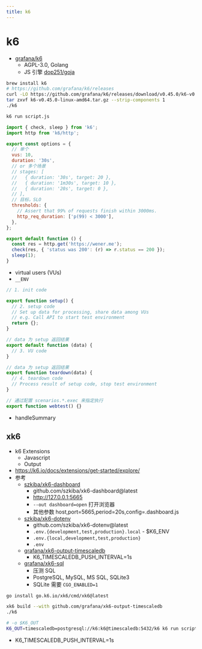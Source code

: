 ```yaml
---
title: k6
---
```


# k6

- [grafana/k6](https://github.com/grafana/k6)
  - AGPL-3.0, Golang
  - JS 引擎 [dop251/goja](https://github.com/dop251/goja)

```bash
brew install k6
# https://github.com/grafana/k6/releases
curl -LO https://github.com/grafana/k6/releases/download/v0.45.0/k6-v0.45.0-linux-amd64.tar.gz
tar zxvf k6-v0.45.0-linux-amd64.tar.gz --strip-components 1
./k6

k6 run script.js
```

```js
import { check, sleep } from 'k6';
import http from 'k6/http';

export const options = {
  // 单个
  vus: 10,
  duration: '30s',
  // or 多个场景
  // stages: [
  //   { duration: '30s', target: 20 },
  //   { duration: '1m30s', target: 10 },
  //   { duration: '20s', target: 0 },
  // ],
  // 目标，SLO
  thresholds: {
    // Assert that 99% of requests finish within 3000ms.
    http_req_duration: ['p(99) < 3000'],
  },
};

export default function () {
  const res = http.get('https://wener.me');
  check(res, { 'status was 200': (r) => r.status == 200 });
  sleep(1);
}
```

- virtual users (VUs)
- `__ENV`

```js
// 1. init code

export function setup() {
  // 2. setup code
  // Set up data for processing, share data among VUs
  // e.g. Call API to start test environment
  return {};
}

// data 为 setup 返回结果
export default function (data) {
  // 3. VU code
}

// data 为 setup 返回结果
export function teardown(data) {
  // 4. teardown code
  // Process result of setup code, stop test environment
}

// 通过配置 scenarios.*.exec 来指定执行
export function webtest() {}
```

- handleSummary

## xk6

- k6 Extensions
  - Javascript
  - Output
- https://k6.io/docs/extensions/get-started/explore/
- 参考
  - [szkiba/xk6-dashboard](https://github.com/szkiba/xk6-dashboard)
    - github.com/szkiba/xk6-dashboard@latest
    - http://127.0.0.1:5665
    - `--out dashboard=open` 打开浏览器
    - 其他参数 host,port=5665,period=20s,config=.dashboard.js
  - [szkiba/xk6-dotenv](https://github.com/szkiba/xk6-dotenv)
    - github.com/szkiba/xk6-dotenv@latest
    - `.env.{development,test,production}.local` - $K6_ENV
    - `.env.{local,development,test,production}`
    - `.env`
  - [grafana/xk6-output-timescaledb](https://github.com/grafana/xk6-output-timescaledb)
    - K6_TIMESCALEDB_PUSH_INTERVAL=1s
  - [grafana/xk6-sql](https://github.com/grafana/xk6-sql)
    - 压测 SQL
    - PostgreSQL, MySQL, MS SQL, SQLite3
    - SQLite 需要 `CGO_ENABLED=1`

```bash
go install go.k6.io/xk6/cmd/xk6@latest

xk6 build --with github.com/grafana/xk6-output-timescaledb
./k6

# -o $K6_OUT
K6_OUT=timescaledb=postgresql://k6:k6@timescaledb:5432/k6 k6 run script.js
```

- K6_TIMESCALEDB_PUSH_INTERVAL=1s
